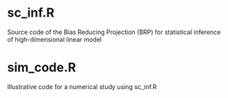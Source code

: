 
# sc_inf.R
Source code of the Bias Reducing Projection (BRP) for statistical inference of high-dimensional linear model 

# sim_code.R 
Illustrative code for a numerical study using sc_inf.R
